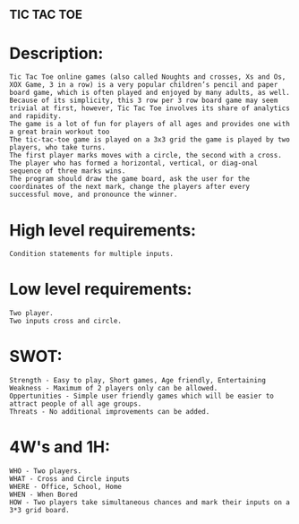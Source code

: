## TIC TAC TOE

# Description:
    Tic Tac Toe online games (also called Noughts and crosses, Xs and Os, XOX Game, 3 in a row) is a very popular children’s pencil and paper board game, which is often played and enjoyed by many adults, as well. 
    Because of its simplicity, this 3 row per 3 row board game may seem trivial at first, however, Tic Tac Toe involves its share of analytics and rapidity. 
    The game is a lot of fun for players of all ages and provides one with a great brain workout too
    The tic-tac-toe game is played on a 3x3 grid the game is played by two players, who take turns.
    The first player marks moves with a circle, the second with a cross. 
    The player who has formed a horizontal, vertical, or diag-onal sequence of three marks wins. 
    The program should draw the game board, ask the user for the coordinates of the next mark, change the players after every successful move, and pronounce the winner.

# High level requirements:
    Condition statements for multiple inputs.

# Low level requirements:
    Two player.
    Two inputs cross and circle.

# SWOT:
    Strength - Easy to play, Short games, Age friendly, Entertaining 
    Weakness - Maximum of 2 players only can be allowed.
    Oppertunities - Simple user friendly games which will be easier to attract people of all age groups.
    Threats - No additional improvements can be added.

# 4W's and 1H:
    WHO - Two players.
    WHAT - Cross and Circle inputs
    WHERE - Office, School, Home
    WHEN - When Bored
    HOW - Two players take simultaneous chances and mark their inputs on a 3*3 grid board.    
